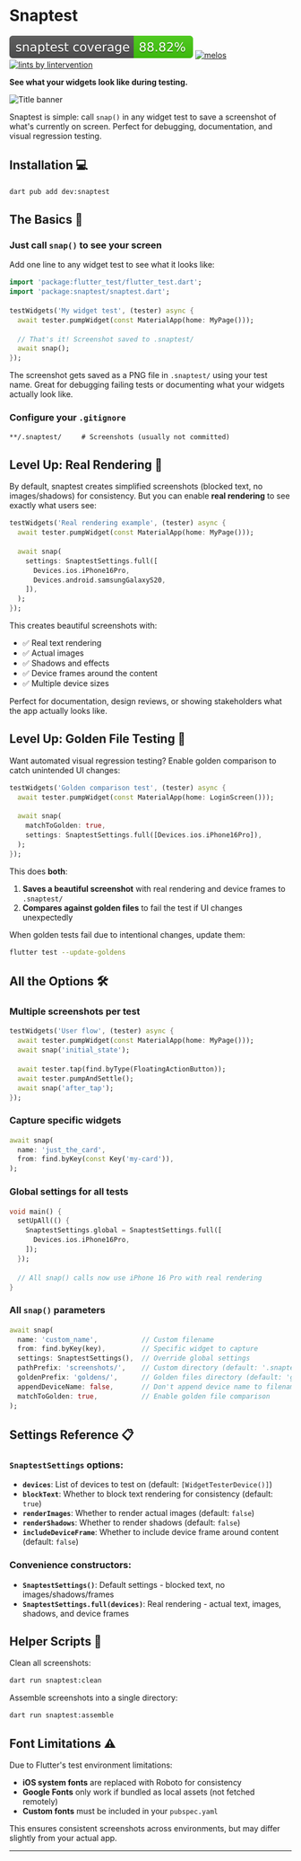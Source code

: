 # Snaptest

[![Code Coverage](./coverage.svg)](./test/)
[![melos](https://img.shields.io/badge/maintained%20with-melos-f700ff.svg?style=flat-square)](https://github.com/invertase/melos)
[![lints by lintervention][lintervention_badge]][lintervention_link]

**See what your widgets look like during testing.**

![Title banner](./doc/banner.jpg)

Snaptest is simple: call `snap()` in any widget test to save a screenshot of what's currently on screen. Perfect for debugging, documentation, and visual regression testing.

## Installation 💻

```sh
dart pub add dev:snaptest
```

## The Basics 🚀

### Just call `snap()` to see your screen

Add one line to any widget test to see what it looks like:

```dart
import 'package:flutter_test/flutter_test.dart';
import 'package:snaptest/snaptest.dart';

testWidgets('My widget test', (tester) async {
  await tester.pumpWidget(const MaterialApp(home: MyPage()));
  
  // That's it! Screenshot saved to .snaptest/
  await snap();
});
```

The screenshot gets saved as a PNG file in `.snaptest/` using your test name. Great for debugging failing tests or documenting what your widgets actually look like.

### Configure your `.gitignore`

```gitignore
**/.snaptest/     # Screenshots (usually not committed)
```

## Level Up: Real Rendering 📱

By default, snaptest creates simplified screenshots (blocked text, no images/shadows) for consistency. But you can enable **real rendering** to see exactly what users see:

```dart
testWidgets('Real rendering example', (tester) async {
  await tester.pumpWidget(const MaterialApp(home: MyPage()));
  
  await snap(
    settings: SnaptestSettings.full([
      Devices.ios.iPhone16Pro,
      Devices.android.samsungGalaxyS20,
    ]),
  );
});
```

This creates beautiful screenshots with:
- ✅ Real text rendering
- ✅ Actual images  
- ✅ Shadows and effects
- ✅ Device frames around the content
- ✅ Multiple device sizes

Perfect for documentation, design reviews, or showing stakeholders what the app actually looks like.

## Level Up: Golden File Testing 🎯

Want automated visual regression testing? Enable golden comparison to catch unintended UI changes:

```dart
testWidgets('Golden comparison test', (tester) async {
  await tester.pumpWidget(const MaterialApp(home: LoginScreen()));
  
  await snap(
    matchToGolden: true,
    settings: SnaptestSettings.full([Devices.ios.iPhone16Pro]),
  );
});
```

This does **both**:
1. **Saves a beautiful screenshot** with real rendering and device frames to `.snaptest/`
2. **Compares against golden files** to fail the test if UI changes unexpectedly

When golden tests fail due to intentional changes, update them:
```sh
flutter test --update-goldens
```

## All the Options 🛠️

### Multiple screenshots per test
```dart
testWidgets('User flow', (tester) async {
  await tester.pumpWidget(const MaterialApp(home: MyPage()));
  await snap('initial_state');
  
  await tester.tap(find.byType(FloatingActionButton));
  await tester.pumpAndSettle();
  await snap('after_tap');
});
```

### Capture specific widgets
```dart
await snap(
  name: 'just_the_card',
  from: find.byKey(const Key('my-card')),
);
```

### Global settings for all tests
```dart
void main() {
  setUpAll(() {
    SnaptestSettings.global = SnaptestSettings.full([
      Devices.ios.iPhone16Pro,
    ]);
  });
  
  // All snap() calls now use iPhone 16 Pro with real rendering
}
```

### All `snap()` parameters
```dart
await snap(
  name: 'custom_name',           // Custom filename
  from: find.byKey(key),         // Specific widget to capture
  settings: SnaptestSettings(),  // Override global settings
  pathPrefix: 'screenshots/',    // Custom directory (default: '.snaptest/')
  goldenPrefix: 'goldens/',      // Golden files directory (default: 'goldens/')
  appendDeviceName: false,       // Don't append device name to filename
  matchToGolden: true,           // Enable golden file comparison
);
```

## Settings Reference 📋

### `SnaptestSettings` options:
- **`devices`**: List of devices to test on (default: `[WidgetTesterDevice()]`)
- **`blockText`**: Whether to block text rendering for consistency (default: `true`)
- **`renderImages`**: Whether to render actual images (default: `false`)
- **`renderShadows`**: Whether to render shadows (default: `false`)
- **`includeDeviceFrame`**: Whether to include device frame around content (default: `false`)

### Convenience constructors:
- **`SnaptestSettings()`**: Default settings - blocked text, no images/shadows/frames
- **`SnaptestSettings.full(devices)`**: Real rendering - actual text, images, shadows, and device frames

## Helper Scripts 🔧

Clean all screenshots:
```sh
dart run snaptest:clean
```

Assemble screenshots into a single directory:
```sh
dart run snaptest:assemble
```

## Font Limitations ⚠️

Due to Flutter's test environment limitations:
- **iOS system fonts** are replaced with Roboto for consistency
- **Google Fonts** only work if bundled as local assets (not fetched remotely)
- **Custom fonts** must be included in your `pubspec.yaml`

This ensures consistent screenshots across environments, but may differ slightly from your actual app.

---

[dart_install_link]: https://dart.dev/get-dart
[github_actions_link]: https://docs.github.com/en/actions/learn-github-actions
[license_badge]: https://img.shields.io/badge/license-MIT-blue.svg
[license_link]: https://opensource.org/licenses/MIT
[mason_link]: https://github.com/felangel/mason
[very_good_ventures_link]: https://verygood.ventures
[lintervention_link]: https://github.com/whynotmake-it/lintervention
[lintervention_badge]: https://img.shields.io/badge/lints_by-lintervention-3A5A40